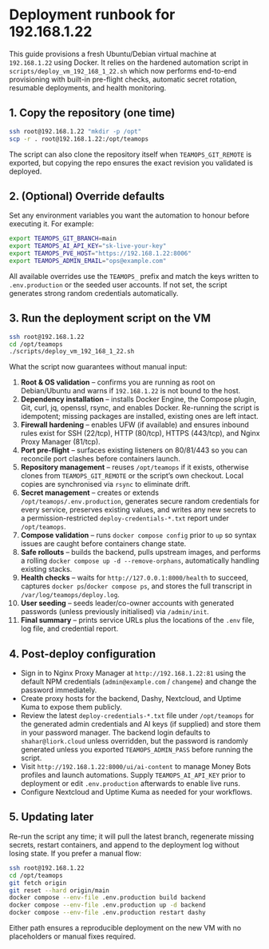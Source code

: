 # Deployment runbook for 192.168.1.22

This guide provisions a fresh Ubuntu/Debian virtual machine at `192.168.1.22` using Docker. It relies on the hardened automation script in `scripts/deploy_vm_192_168_1_22.sh` which now performs end-to-end provisioning with built-in pre-flight checks, automatic secret rotation, resumable deployments, and health monitoring.

## 1. Copy the repository (one time)

```bash
ssh root@192.168.1.22 "mkdir -p /opt"
scp -r . root@192.168.1.22:/opt/teamops
```

The script can also clone the repository itself when `TEAMOPS_GIT_REMOTE` is exported, but copying the repo ensures the exact revision you validated is deployed.

## 2. (Optional) Override defaults

Set any environment variables you want the automation to honour before executing it. For example:

```bash
export TEAMOPS_GIT_BRANCH=main
export TEAMOPS_AI_API_KEY="sk-live-your-key"
export TEAMOPS_PVE_HOST="https://192.168.1.22:8006"
export TEAMOPS_ADMIN_EMAIL="ops@example.com"
```

All available overrides use the `TEAMOPS_` prefix and match the keys written to `.env.production` or the seeded user accounts. If not set, the script generates strong random credentials automatically.

## 3. Run the deployment script on the VM

```bash
ssh root@192.168.1.22
cd /opt/teamops
./scripts/deploy_vm_192_168_1_22.sh
```

What the script now guarantees without manual input:

1. **Root & OS validation** – confirms you are running as root on Debian/Ubuntu and warns if `192.168.1.22` is not bound to the host.
2. **Dependency installation** – installs Docker Engine, the Compose plugin, Git, curl, jq, openssl, rsync, and enables Docker. Re-running the script is idempotent; missing packages are installed, existing ones are left intact.
3. **Firewall hardening** – enables UFW (if available) and ensures inbound rules exist for SSH (22/tcp), HTTP (80/tcp), HTTPS (443/tcp), and Nginx Proxy Manager (81/tcp).
4. **Port pre-flight** – surfaces existing listeners on 80/81/443 so you can reconcile port clashes before containers launch.
5. **Repository management** – reuses `/opt/teamops` if it exists, otherwise clones from `TEAMOPS_GIT_REMOTE` or the script’s own checkout. Local copies are synchronised via `rsync` to eliminate drift.
6. **Secret management** – creates or extends `/opt/teamops/.env.production`, generates secure random credentials for every service, preserves existing values, and writes any new secrets to a permission-restricted `deploy-credentials-*.txt` report under `/opt/teamops`.
7. **Compose validation** – runs `docker compose config` prior to `up` so syntax issues are caught before containers change state.
8. **Safe rollouts** – builds the backend, pulls upstream images, and performs a rolling `docker compose up -d --remove-orphans`, automatically handling existing stacks.
9. **Health checks** – waits for `http://127.0.0.1:8000/health` to succeed, captures `docker ps`/`docker compose ps`, and stores the full transcript in `/var/log/teamops/deploy.log`.
10. **User seeding** – seeds leader/co-owner accounts with generated passwords (unless previously initialised) via `/admin/init`.
11. **Final summary** – prints service URLs plus the locations of the `.env` file, log file, and credential report.

## 4. Post-deploy configuration

* Sign in to Nginx Proxy Manager at `http://192.168.1.22:81` using the default NPM credentials (`admin@example.com` / `changeme`) and change the password immediately.
* Create proxy hosts for the backend, Dashy, Nextcloud, and Uptime Kuma to expose them publicly.
* Review the latest `deploy-credentials-*.txt` file under `/opt/teamops` for the generated admin credentials and AI keys (if supplied) and store them in your password manager. The backend login defaults to `shahar@liork.cloud` unless overridden, but the password is randomly generated unless you exported `TEAMOPS_ADMIN_PASS` before running the script.
* Visit `http://192.168.1.22:8000/ui/ai-content` to manage Money Bots profiles and launch automations. Supply `TEAMOPS_AI_API_KEY` prior to deployment or edit `.env.production` afterwards to enable live runs.
* Configure Nextcloud and Uptime Kuma as needed for your workflows.

## 5. Updating later

Re-run the script any time; it will pull the latest branch, regenerate missing secrets, restart containers, and append to the deployment log without losing state. If you prefer a manual flow:

```bash
ssh root@192.168.1.22
cd /opt/teamops
git fetch origin
git reset --hard origin/main
docker compose --env-file .env.production build backend
docker compose --env-file .env.production up -d backend
docker compose --env-file .env.production restart dashy
```

Either path ensures a reproducible deployment on the new VM with no placeholders or manual fixes required.
